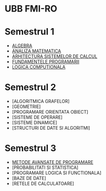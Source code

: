 # UBB FMI-RO
# Semestrul 1
- [ALGEBRA](https://github.com/Razvanix445/ALGEBRA)
- [ANALIZA MATEMATICA](https://github.com/Razvanix445/ANALIZA)
- [ARHITECTURA SISTEMELOR DE CALCUL](https://github.com/Razvanix445/ASC)
- [FUNDAMENTELE PROGRAMARII](https://github.com/Razvanix445/FP)
- [LOGICA COMPUTIONALA](https://github.com/Razvanix445/LC)

# Semestrul 2
- [ALGORITMICA GRAFELOR]
- [GEOMETRIE]
- [PROGRAMARE ORIENTATA OBIECT]
- [SISTEME DE OPERARE]
- [SISTEME DINAMICE]
- [STRUCTURI DE DATE SI ALGORITMI]

# Semestrul 3
- [METODE AVANSATE DE PROGRAMARE](https://github.com/Razvanix445/MAP)
- [PROBABILITATI SI STATISTICA]
- [PROGRAMARE LOGICA SI FUNCTIONALA]
- [BAZE DE DATE]
- [RETELE DE CALCULATOARE]
